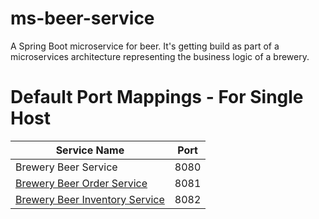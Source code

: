 # ms-beer-service

A Spring Boot microservice for beer. It's getting build as part of a microservices architecture representing the business logic of a brewery.

# Default Port Mappings - For Single Host
| Service Name | Port | 
| --------| -----|
| Brewery Beer Service | 8080 |
| [Brewery Beer Order Service](https://github.com/MichaelKaip/ms-beer-order-service) | 8081 |
| [Brewery Beer Inventory Service](https://github.com/MichaelKaip/ms-beer-inventory-service) | 8082 |
